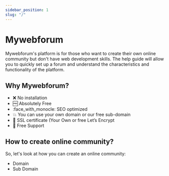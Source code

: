 ```yaml
---
sidebar_position: 1
slug: "/"
---
```


# Mywebforum

Mywebforum's platform is for those who want to create their own online community but don't have web development skills.
The help guide will allow you to quickly set up a forum and understand the characteristics and functionality of the platform.

## Why Mywebforum?

- ❌ No installation
- :free: Absolutely Free
- :face_with_monocle: SEO optimized
- :collision: You can use your own domain or our free sub-domain
- :dizzy: SSL certificate (Your Own or free Let’s Encrypt
- :speech_balloon: Free Support

## How to create online community?

So, let's look at how you can create an online community:

- Domain
- Sub Domain
